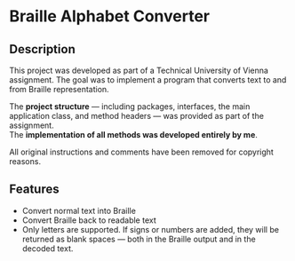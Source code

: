 # Braille Alphabet Converter

## Description

This project was developed as part of a Technical University of Vienna assignment. The goal was to implement a program that converts text to and from Braille representation.

The **project structure** — including packages, interfaces, the main application class, and method headers — was provided as part of the assignment.  
The **implementation of all methods was developed entirely by me**.

All original instructions and comments have been removed for copyright reasons.

## Features

- Convert normal text into Braille
- Convert Braille back to readable text
- Only letters are supported. If signs or numbers are added, they will be returned as blank spaces — both in the Braille output and in the decoded text.
